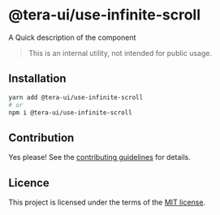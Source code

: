 # @tera-ui/use-infinite-scroll

A Quick description of the component

> This is an internal utility, not intended for public usage.

## Installation

```sh
yarn add @tera-ui/use-infinite-scroll
# or
npm i @tera-ui/use-infinite-scroll
```

## Contribution

Yes please! See the
[contributing guidelines](https://github.com/hieumau12/tera-ui/blob/master/CONTRIBUTING.md)
for details.

## Licence

This project is licensed under the terms of the
[MIT license](https://github.com/hieumau12/tera-ui/blob/master/LICENSE).
